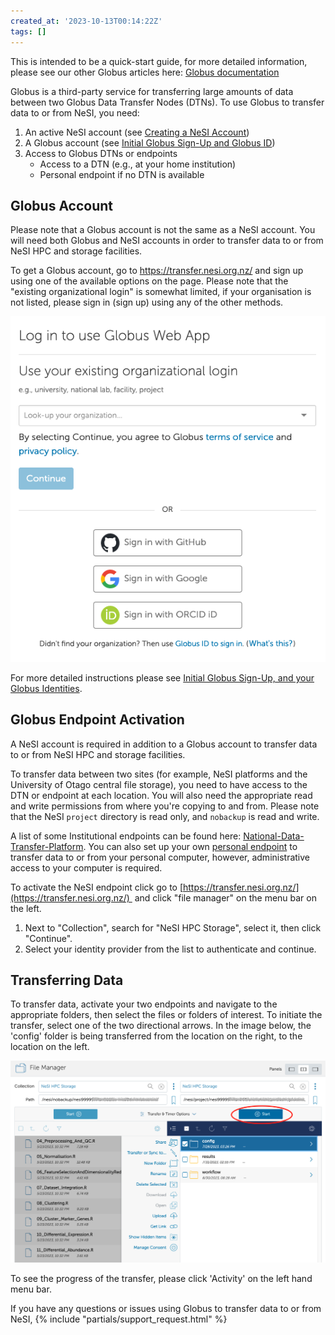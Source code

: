 ```yaml
---
created_at: '2023-10-13T00:14:22Z'
tags: []
---
```


This is intended to be a quick-start guide, for more detailed
information, please see our other Globus articles here: [Globus documentation](Data_Transfer_using_Globus.md)

Globus is a third-party service for transferring large amounts of data
between two Globus Data Transfer Nodes (DTNs). To use Globus to transfer
data to or from NeSI, you need:

1. An active NeSI account (see
  [Creating a NeSI Account](../../Getting_Started/Accounts-Projects_and_Allocations/Creating_an_Account_Profile.md))
2. A Globus account (see
  [Initial Globus Sign-Up and Globus ID](../../Storage/Data_Transfer_Services/Initial_Globus_Sign_Up-and_your_Globus_Identities.md))
3. Access to Globus DTNs or endpoints  
    - Access to a DTN (e.g., at your home institution)
    - Personal endpoint if no DTN is available

## Globus Account

Please note that a Globus account is not the same as a NeSI account. You
will need both Globus and NeSI accounts in order to transfer data to or
from NeSI HPC and storage facilities.

To get a Globus account, go to <https://transfer.nesi.org.nz/> and sign
up using one of the available options on the page. Please note that the
"existing organizational login" is somewhat limited, if your
organisation is not listed, please sign in (sign up) using any of the
other methods.

![Globus\_login.png](../../assets/images/Globus_Quick_Start_Guide.png)

For more detailed instructions please see
[Initial Globus Sign-Up, and your Globus Identities](../../Storage/Data_Transfer_Services/Initial_Globus_Sign_Up-and_your_Globus_Identities.md).

## Globus Endpoint Activation

A NeSI account is required in addition to a Globus account to transfer
data to or from NeSI HPC and storage facilities. 

To transfer data between two sites (for example, NeSI platforms and the University of Otago central file storage), you need to have access to the DTN or
endpoint at each location. You will also need the appropriate read and write permissions from where you're
copying to and from. Please note that the NeSI `project` directory is read only, and `nobackup` is read and write.

A list of some Institutional endpoints can be found here:
[National-Data-Transfer-Platform](../../Storage/Data_Transfer_Services/National_Data_Transfer_Platform.md).
You can also set up your own [personal
endpoint](../../Storage/Data_Transfer_Services/Personal_Globus_Endpoint_Configuration.md)
to transfer data to or from your personal computer, however,
administrative access to your computer is required.

To activate the NeSI endpoint click go to
[https://transfer.nesi.org.nz/](https://transfer.nesi.org.nz/)  and click "file manager" on the menu
bar on the left.

1. Next to "Collection", search for "NeSI HPC Storage", select
    it, then click "Continue".
2. Select your identity provider from the list to authenticate and continue.


## Transferring Data

To transfer data, activate your two endpoints and navigate to the
appropriate folders, then select the files or folders of interest. To
initiate the transfer, select one of the two directional arrows. In the
image below, the 'config' folder is being transferred from the location
on the right, to the location on the left.

![Globus_transfer_data.png](../../assets/images/Globus_Quick_Start_Guide_1.png)

To see the progress of the transfer, please click 'Activity' on the left
hand menu bar.

If you have any questions or issues using Globus to transfer data to or
from NeSI, {% include "partials/support_request.html" %}
